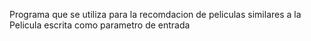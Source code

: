 Programa que se utiliza para la recomdacion de peliculas similares a la Pelicula escrita como parametro de entrada

